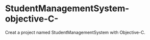 # StudentManagementSystem-objective-C-
Creat a project named StudentManagementSystem with Objective-C.
